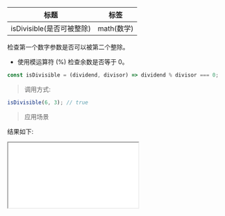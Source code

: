 | 标题                      | 标签       |
| ------------------------- | ---------- |
| isDivisible(是否可被整除) | math(数学) |

检查第一个数字参数是否可以被第二个整除。

- 使用模运算符 (%) 检查余数是否等于 0。

```js
const isDivisible = (dividend, divisor) => dividend % divisor === 0;
```

> 调用方式:

```js
isDivisible(6, 3); // true
```

> 应用场景

<div class="code-editor" data-url="codes/javascript/html/isDivisible.html" data-language="html"></div>

结果如下:

<iframe src="codes/javascript/html/isDivisible.html"></iframe>
